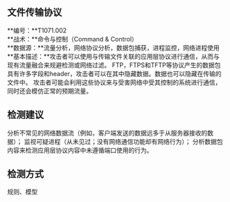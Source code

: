 ## 文件传输协议  
**编号：**T1071.002  
**战术：**命令与控制（Command & Control）  
**数据源：**流量分析，网络协议分析，数据包捕获，进程监控，网络进程使用  
**基本描述：**攻击者可以使用与传输文件关联的应用层协议进行通信，从而与现有流量融合来规避检测或网络过滤。
FTP，FTPS和TFTP等协议产生的数据包具有许多字段和header，攻击者可以在其中隐藏数据。数据也可以隐藏在传输的文件中。
攻击者可能会利用这些协议来与受害网络中受其控制的系统进行通信，同时还会模仿正常的预期流量。  
## 检测建议  
分析不常见的网络数据流（例如，客户端发送的数据远多于从服务器接收的数据）；
监视可疑进程（从未见过；没有网络通信功能却有网络行为）；
分析数据包内容来检测应用层协议内容中未遵循端口使用的行为。  
## 检测方式  
规则、模型